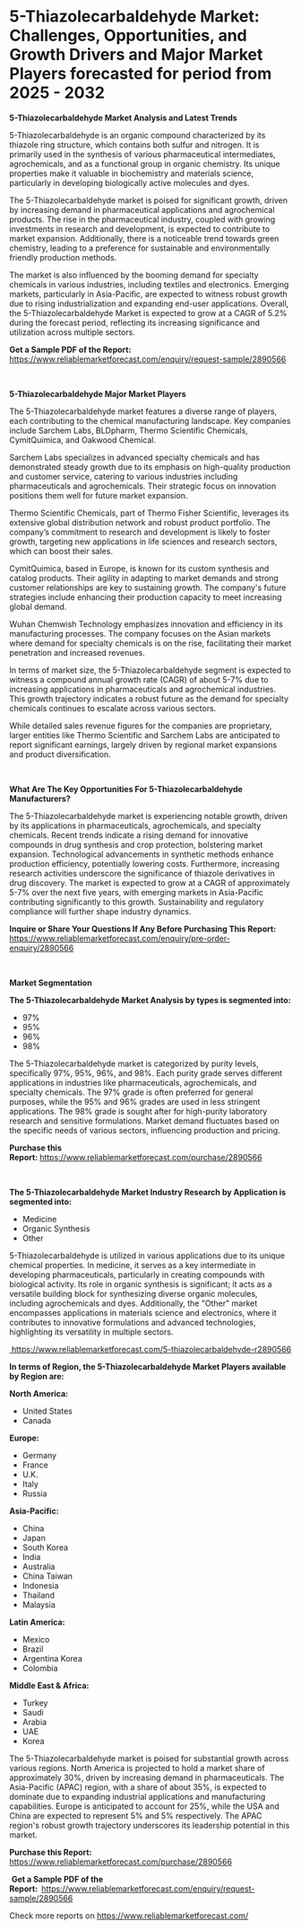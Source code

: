 <p><h1>5-Thiazolecarbaldehyde Market: Challenges, Opportunities, and Growth Drivers and Major Market Players forecasted for period from 2025 - 2032</h1></p><p><strong>5-Thiazolecarbaldehyde Market Analysis and Latest Trends</strong></p>
<p><p>5-Thiazolecarbaldehyde is an organic compound characterized by its thiazole ring structure, which contains both sulfur and nitrogen. It is primarily used in the synthesis of various pharmaceutical intermediates, agrochemicals, and as a functional group in organic chemistry. Its unique properties make it valuable in biochemistry and materials science, particularly in developing biologically active molecules and dyes.</p><p>The 5-Thiazolecarbaldehyde market is poised for significant growth, driven by increasing demand in pharmaceutical applications and agrochemical products. The rise in the pharmaceutical industry, coupled with growing investments in research and development, is expected to contribute to market expansion. Additionally, there is a noticeable trend towards green chemistry, leading to a preference for sustainable and environmentally friendly production methods.</p><p>The market is also influenced by the booming demand for specialty chemicals in various industries, including textiles and electronics. Emerging markets, particularly in Asia-Pacific, are expected to witness robust growth due to rising industrialization and expanding end-user applications. Overall, the 5-Thiazolecarbaldehyde Market is expected to grow at a CAGR of 5.2% during the forecast period, reflecting its increasing significance and utilization across multiple sectors.</p></p>
<p><strong>Get a Sample PDF of the Report:&nbsp;</strong> <a href="https://www.reliablemarketforecast.com/enquiry/request-sample/2890566?utm_campaign=3100&utm_medium=2&utm_source=Github&utm_content=ia&utm_term=14032025&utm_id=5-thiazolecarbaldehyde">https://www.reliablemarketforecast.com/enquiry/request-sample/2890566</a></p>
<p>&nbsp;</p>
<p><strong>5-Thiazolecarbaldehyde Major Market Players</strong></p>
<p><p>The 5-Thiazolecarbaldehyde market features a diverse range of players, each contributing to the chemical manufacturing landscape. Key companies include Sarchem Labs, BLDpharm, Thermo Scientific Chemicals, CymitQuimica, and Oakwood Chemical.</p><p>Sarchem Labs specializes in advanced specialty chemicals and has demonstrated steady growth due to its emphasis on high-quality production and customer service, catering to various industries including pharmaceuticals and agrochemicals. Their strategic focus on innovation positions them well for future market expansion.</p><p>Thermo Scientific Chemicals, part of Thermo Fisher Scientific, leverages its extensive global distribution network and robust product portfolio. The company’s commitment to research and development is likely to foster growth, targeting new applications in life sciences and research sectors, which can boost their sales.</p><p>CymitQuimica, based in Europe, is known for its custom synthesis and catalog products. Their agility in adapting to market demands and strong customer relationships are key to sustaining growth. The company's future strategies include enhancing their production capacity to meet increasing global demand.</p><p>Wuhan Chemwish Technology emphasizes innovation and efficiency in its manufacturing processes. The company focuses on the Asian markets where demand for specialty chemicals is on the rise, facilitating their market penetration and increased revenues.</p><p>In terms of market size, the 5-Thiazolecarbaldehyde segment is expected to witness a compound annual growth rate (CAGR) of about 5-7% due to increasing applications in pharmaceuticals and agrochemical industries. This growth trajectory indicates a robust future as the demand for specialty chemicals continues to escalate across various sectors.</p><p>While detailed sales revenue figures for the companies are proprietary, larger entities like Thermo Scientific and Sarchem Labs are anticipated to report significant earnings, largely driven by regional market expansions and product diversification.</p></p>
<p>&nbsp;</p>
<p><strong>What Are The Key Opportunities For 5-Thiazolecarbaldehyde Manufacturers?</strong></p>
<p><p>The 5-Thiazolecarbaldehyde market is experiencing notable growth, driven by its applications in pharmaceuticals, agrochemicals, and specialty chemicals. Recent trends indicate a rising demand for innovative compounds in drug synthesis and crop protection, bolstering market expansion. Technological advancements in synthetic methods enhance production efficiency, potentially lowering costs. Furthermore, increasing research activities underscore the significance of thiazole derivatives in drug discovery. The market is expected to grow at a CAGR of approximately 5-7% over the next five years, with emerging markets in Asia-Pacific contributing significantly to this growth. Sustainability and regulatory compliance will further shape industry dynamics.</p></p>
<p><strong>Inquire or Share Your Questions If Any Before Purchasing This Report:</strong> <a href="https://www.reliablemarketforecast.com/enquiry/pre-order-enquiry/2890566?utm_campaign=3100&utm_medium=2&utm_source=Github&utm_content=ia&utm_term=14032025&utm_id=5-thiazolecarbaldehyde">https://www.reliablemarketforecast.com/enquiry/pre-order-enquiry/2890566</a></p>
<p>&nbsp;</p>
<p><strong>Market Segmentation</strong></p>
<p><strong>The 5-Thiazolecarbaldehyde Market Analysis by types is segmented into:</strong></p>
<p><ul><li>97%</li><li>95%</li><li>96%</li><li>98%</li></ul></p>
<p><p>The 5-Thiazolecarbaldehyde market is categorized by purity levels, specifically 97%, 95%, 96%, and 98%. Each purity grade serves different applications in industries like pharmaceuticals, agrochemicals, and specialty chemicals. The 97% grade is often preferred for general purposes, while the 95% and 96% grades are used in less stringent applications. The 98% grade is sought after for high-purity laboratory research and sensitive formulations. Market demand fluctuates based on the specific needs of various sectors, influencing production and pricing.</p></p>
<p><strong>Purchase this Report:&nbsp;</strong><a href="https://www.reliablemarketforecast.com/purchase/2890566?utm_campaign=3100&utm_medium=2&utm_source=Github&utm_content=ia&utm_term=14032025&utm_id=5-thiazolecarbaldehyde">https://www.reliablemarketforecast.com/purchase/2890566</a></p>
<p>&nbsp;</p>
<p><strong>The 5-Thiazolecarbaldehyde Market Industry Research by Application is segmented into:</strong></p>
<p><ul><li>Medicine</li><li>Organic Synthesis</li><li>Other</li></ul></p>
<p><p>5-Thiazolecarbaldehyde is utilized in various applications due to its unique chemical properties. In medicine, it serves as a key intermediate in developing pharmaceuticals, particularly in creating compounds with biological activity. Its role in organic synthesis is significant; it acts as a versatile building block for synthesizing diverse organic molecules, including agrochemicals and dyes. Additionally, the "Other" market encompasses applications in materials science and electronics, where it contributes to innovative formulations and advanced technologies, highlighting its versatility in multiple sectors.</p></p>
<p><a href="https://www.reliablemarketforecast.com/5-thiazolecarbaldehyde-r2890566?utm_campaign=3100&utm_medium=2&utm_source=Github&utm_content=ia&utm_term=14032025&utm_id=5-thiazolecarbaldehyde">&nbsp;https://www.reliablemarketforecast.com/5-thiazolecarbaldehyde-r2890566</a></p>
<p><strong>In terms of Region, the 5-Thiazolecarbaldehyde Market Players available by Region are:</strong></p>
<p>
    <p> <strong> North America: </strong>
        <ul>
            <li>United States</li>
            <li>Canada</li>
        </ul>
        </p> 
    <p> <strong> Europe: </strong>
        <ul>
            <li>Germany</li>
            <li>France</li>
            <li>U.K.</li>
            <li>Italy</li>
            <li>Russia</li>
        </ul>
        </p> 
    <p> <strong> Asia-Pacific: </strong>
        <ul>
            <li>China</li>
            <li>Japan</li>
            <li>South Korea</li>
            <li>India</li>
            <li>Australia</li>
            <li>China Taiwan</li>
            <li>Indonesia</li>
            <li>Thailand</li>
            <li>Malaysia</li>
        </ul>
        </p> 
    <p> <strong> Latin America: </strong>
        <ul>
            <li>Mexico</li>
            <li>Brazil</li>
            <li>Argentina Korea</li>
            <li>Colombia</li>
        </ul>
        </p> 
    <p> <strong> Middle East & Africa: </strong>
        <ul>
            <li>Turkey</li>
            <li>Saudi</li>
            <li>Arabia</li>
            <li>UAE</li>
            <li>Korea</li>
        </ul>
    </p>
    </p>
<p><p>The 5-Thiazolecarbaldehyde market is poised for substantial growth across various regions. North America is projected to hold a market share of approximately 30%, driven by increasing demand in pharmaceuticals. The Asia-Pacific (APAC) region, with a share of about 35%, is expected to dominate due to expanding industrial applications and manufacturing capabilities. Europe is anticipated to account for 25%, while the USA and China are expected to represent 5% and 5% respectively. The APAC region's robust growth trajectory underscores its leadership potential in this market.</p></p>
<p><strong>Purchase this Report: </strong><a href="https://www.reliablemarketforecast.com/purchase/2890566?utm_campaign=3100&utm_medium=2&utm_source=Github&utm_content=ia&utm_term=14032025&utm_id=5-thiazolecarbaldehyde">https://www.reliablemarketforecast.com/purchase/2890566</a></p>
<p>&nbsp;<strong>Get a Sample PDF of the Report:&nbsp;&nbsp;</strong><a href="https://www.reliablemarketforecast.com/enquiry/request-sample/2890566?utm_campaign=3100&utm_medium=2&utm_source=Github&utm_content=ia&utm_term=14032025&utm_id=5-thiazolecarbaldehyde">https://www.reliablemarketforecast.com/enquiry/request-sample/2890566</a></p>
<p><strong></strong></p>
<p>Check more reports on <a href="https://www.reliablemarketforecast.com/?utm_campaign=3100&utm_medium=2&utm_source=Github&utm_content=ia&utm_term=14032025&utm_id=5-thiazolecarbaldehyde">https://www.reliablemarketforecast.com/</a></p>